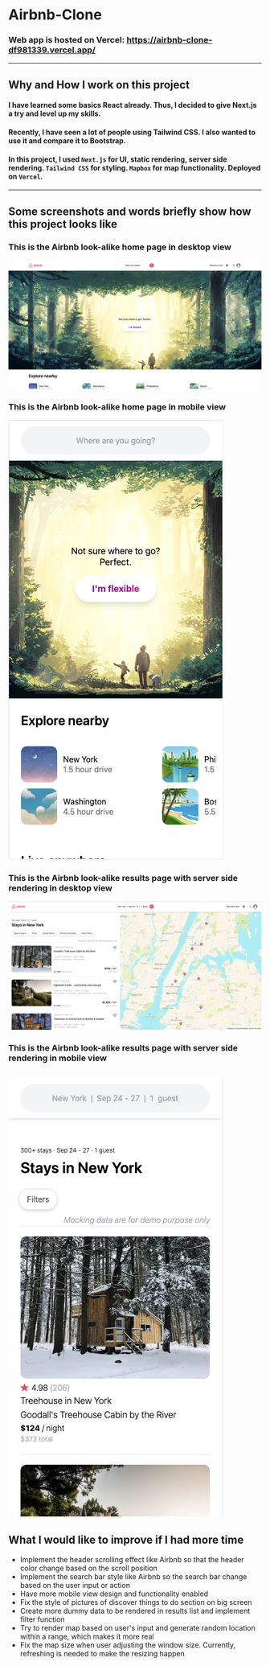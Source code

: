 # Airbnb-Clone

### Web app is hosted on Vercel: https://airbnb-clone-df981339.vercel.app/

---

## Why and How I work on this project

#### I have learned some basics React already. Thus, I decided to give Next.js a try and level up my skills.

#### Recently, I have seen a lot of people using Tailwind CSS. I also wanted to use it and compare it to Bootstrap.

#### In this project, I used `Next.js` for UI, static rendering, server side rendering. `Tailwind CSS` for styling. `Mapbox` for map functionality. Deployed on `Vercel`.

---

## Some screenshots and words briefly show how this project looks like

### This is the Airbnb look-alike home page in desktop view

![airbnb-clone-home-desktop](https://github.com/DF981339/airbnb-clone/blob/main/airbnb-clone-home-desktop.png)

### This is the Airbnb look-alike home page in mobile view

![airbnb-clone-home-mobile](https://github.com/DF981339/airbnb-clone/blob/main/airbnb-clone-home-mobile.png)

### This is the Airbnb look-alike results page with server side rendering in desktop view

![airbnb-clone-results-desktop](https://github.com/DF981339/airbnb-clone/blob/main/airbnb-clone-results-desktop.png)

### This is the Airbnb look-alike results page with server side rendering in mobile view

## ![airbnb-clone-results-mobile](https://github.com/DF981339/airbnb-clone/blob/main/airbnb-clone-results-mobile.png)

## What I would like to improve if I had more time

- Implement the header scrolling effect like Airbnb so that the header color change based on the scroll position
- Implement the search bar style like Airbnb so the search bar change based on the user input or action
- Have more mobile view design and functionality enabled
- Fix the style of pictures of discover things to do section on big screen
- Create more dummy data to be rendered in results list and implement filter function
- Try to render map based on user's input and generate random location within a range, which makes it more real
- Fix the map size when user adjusting the window size. Currently, refreshing is needed to make the resizing happen
